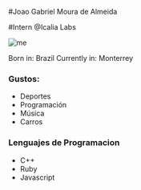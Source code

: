 #Joao Gabriel Moura de Almeida

#Intern @Icalia Labs

![me](https://avatars2.githubusercontent.com/u/7563339?v=3&s=460)

Born in: Brazil
Currently in: Monterrey

### Gustos:
  * Deportes
  * Programación
  * Música
  * Carros

### Lenguajes de Programacion
  * C++
  * Ruby
  * Javascript
